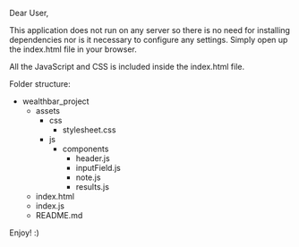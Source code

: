 Dear User,

This application does not run on any server so there is no need for installing dependencies
nor is it necessary to configure any settings. Simply open up the index.html file in your browser.

All the JavaScript and CSS is included inside the index.html file.

Folder structure:

  - wealthbar_project
    - assets
      - css
        - stylesheet.css
      - js
        - components
          - header.js
          - inputField.js
          - note.js
          - results.js
    - index.html
    - index.js
    - README.md


Enjoy! :)
